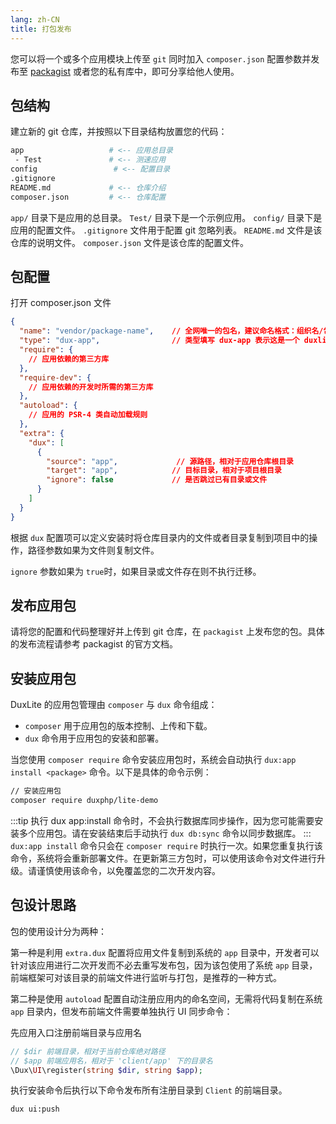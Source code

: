 ```yaml
---
lang: zh-CN
title: 打包发布
---
```


您可以将一个或多个应用模块上传至 `git` 同时加入 `composer.json` 配置参数并发布至 [packagist](https://packagist.org/) 或者您的私有库中，即可分享给他人使用。


## 包结构

建立新的 git 仓库，并按照以下目录结构放置您的代码：

```bash
app                   # <-- 应用总目录
 - Test               # <-- 测速应用
config                 # <-- 配置目录
.gitignore
README.md             # <-- 仓库介绍
composer.json         # <-- 仓库配置
```

`app/` 目录下是应用的总目录。
`Test/` 目录下是一个示例应用。
`config/` 目录下是应用的配置文件。
`.gitignore` 文件用于配置 git 忽略列表。
`README.md` 文件是该仓库的说明文件。
`composer.json` 文件是该仓库的配置文件。

## 包配置

打开 composer.json 文件

```json 
{
  "name": "vendor/package-name",    // 全网唯一的包名，建议命名格式：组织名/包名
  "type": "dux-app",                // 类型填写 dux-app 表示这是一个 duxlite 应用
  "require": {
    // 应用依赖的第三方库
  },
  "require-dev": {
    // 应用依赖的开发时所需的第三方库
  },
  "autoload": {
    // 应用的 PSR-4 类自动加载规则
  },
  "extra": {
    "dux": [
      {
        "source": "app",             // 源路径，相对于应用仓库根目录
        "target": "app",            // 目标目录，相对于项目根目录
        "ignore": false             // 是否跳过已有目录或文件
      }
    ]
  }
}

```

根据 `dux` 配置项可以定义安装时将仓库目录内的文件或者目录复制到项目中的操作，路径参数如果为文件则复制文件。

`ignore` 参数如果为 `true`时，如果目录或文件存在则不执行迁移。


## 发布应用包
请将您的配置和代码整理好并上传到 git 仓库，在 `packagist` 上发布您的包。具体的发布流程请参考 packagist 的官方文档。

## 安装应用包

DuxLite 的应用包管理由 `composer` 与 `dux` 命令组成：

- `composer` 用于应用包的版本控制、上传和下载。
- `dux` 命令用于应用包的安装和部署。

当您使用 `composer require` 命令安装应用包时，系统会自动执行 `dux:app install <package>` 命令。以下是具体的命令示例：

```bash 
// 安装应用包
composer require duxphp/lite-demo
```

:::tip
执行 dux app:install 命令时，不会执行数据库同步操作，因为您可能需要安装多个应用包。请在安装结束后手动执行 `dux db:sync` 命令以同步数据库。
:::
`dux:app install` 命令只会在 `composer require` 时执行一次。如果您重复执行该命令，系统将会重新部署文件。在更新第三方包时，可以使用该命令对文件进行升级。请谨慎使用该命令，以免覆盖您的二次开发内容。

## 包设计思路

包的使用设计分为两种：

第一种是利用 `extra.dux` 配置将应用文件复制到系统的 `app` 目录中，开发者可以针对该应用进行二次开发而不必去重写发布包，因为该包使用了系统 `app` 目录，前端框架可对该目录的前端文件进行监听与打包，是推荐的一种方式。

第二种是使用 `autoload` 配置自动注册应用内的命名空间，无需将代码复制在系统 `app` 目录内，但发布前端文件需要单独执行 UI 同步命令：

先应用入口注册前端目录与应用名

```php
// $dir 前端目录，相对于当前仓库绝对路径
// $app 前端应用名，相对于 'client/app' 下的目录名 
\Dux\UI\register(string $dir, string $app);
```
执行安装命令后执行以下命令发布所有注册目录到 `Client` 的前端目录。

```bash
dux ui:push
```